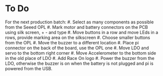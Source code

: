 To Do
=====

For the next production batch:
#. Select as many components as possible from the Seeed OPL
#. Mark motor and battery connectors on the PCB using silk screen, + - and type
#. Move buttons in a row and move LEds in a rows, provide marking area on the silkscreen
#. Choose smaller buttons from the OPL
#. Move the buzzer to a different location
#. Place pi connector on the back of the board, use the OPL one
#. Move LDO and servo to the bottom right corner
#. Move Accelerometer to the bottom side in the old place of LDO
#. Add Race On logo
#. Power the buzzer from the LDO, otherwise the buzzer is on when the battery is not plugged and pi is powered from the USB.
